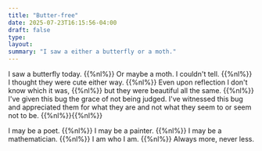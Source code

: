 ```yaml
---
title: "Butter-free"
date: 2025-07-23T16:15:56-04:00
draft: false
type:
layout:
summary: "I saw a either a butterfly or a moth."
---
```


I saw a butterfly today.
{{%nl%}}
Or maybe a moth. I couldn't tell.
{{%nl%}}
I thought they were cute either way.
{{%nl%}}
Even upon reflection I don't know which it was,
{{%nl%}}
but they were beautiful all the same.
{{%nl%}}
I've given  this bug the grace of not being judged.
I've witnessed this bug and appreciated them for what they are and not what they seem to or seem not to be.
{{%nl%}}{{%nl%}}

I may be a poet.
{{%nl%}}
I may be a painter.
{{%nl%}}
I may be a mathematician.
{{%nl%}}
I am who I am.
{{%nl%}}
Always more, never less.


